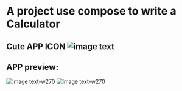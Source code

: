 # A project use compose to write a Calculator 
## Cute APP ICON ![image text](https://github.com/knight-spirit/SuperCalculate/blob/master/images/app_icon.png?raw=true)
## APP preview:
![image text-w270](https://github.com/knight-spirit/SuperCalculate/blob/master/images/all_number.jpg?raw=true) ![image text-w270](https://github.com/knight-spirit/SuperCalculate/blob/master/images/result.jpg?raw=true) 